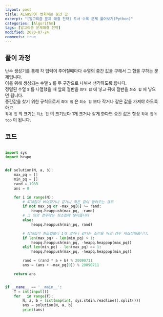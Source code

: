 ```yaml
---
layout: post
title: ALGOSPOT 변화하는 중간 값
excerpt: "[알고리즘 문제 해결 전략] 도서 수록 문제 풀어보기(Python)"
categories: [Algorithm]
tags: [알고리즘 문제해결 전략]
modified: 2020-07-24
comments: true
---
```



## 풀이 과정
난수 생성기를 통해 각 입력이 주어질때마다 수열의 중간 값을 구해서 그 합을 구하는 문제입니다. <br>
이를 위해 생성되는 수열 `S` 를 두 구간으로 나눠서 생각하도록 합니다. <br>
정렬된 수열 `S` 를 나열했을 때 앞의 절반을 `최대 힙` 에 넣고 뒤에 절반을 `최소 힙` 에 넣으면 됩니다. <br>
중간값을 찾기 위한 규칙으로서 `최대 힙` 은 `최소 힙` 보다 작거나 같은 값을 가져야 하도록 하고 <br>
`최대 힙` 의 크기는 `최소 힙` 의 크기보다 1개 크거나 같게 한다면 중간 값은 항상 `최대 힙의 top` 이 됩니다. <br> 


## 코드

~~~ python

import sys
import heapq


def solution(N, a, b):
    max_pq = []
    min_pq = []
    rand = 1983
    ans = 0

    for i in range(N):
        # 최대힙이 비어있거나 같거나 작은 값이 들어오는 경우
        if not max_pq or -max_pq[0] >= rand:
            heapq.heappush(max_pq, -rand)
        # 그 외의 경우에는 최소힙에 넣어줍니다
        else:
            heapq.heappush(min_pq, rand)

        # 최대힙이 최소힙보다 1개 많거나 같다는 조건을 어길 경우 재조정해줍니다.
        if len(max_pq) - len(min_pq) > 1:
            heapq.heappush(min_pq, -heapq.heappop(max_pq))
        elif len(min_pq) - len(max_pq) >= 1:
            heapq.heappush(max_pq, -heapq.heappop(min_pq))

        rand = (rand * a + b) % 20090711
        ans = (ans + -max_pq[0]) % 20090711

    return ans


if __name__ == '__main__':
    T = int(input())
    for _ in range(T):
        N, a, b = list(map(int, sys.stdin.readline().split()))
        ans = solution(N, a, b)
        print(ans)

~~~
